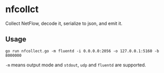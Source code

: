 # nfcollct

Collect NetFlow, decode it, serialize to json, and emit it.

## Usage
```
go run nfcollect.go -m fluentd -i 0.0.0.0:2056 -o 127.0.0.1:5160 -b 8000000
```

`-m` means output mode and `stdout`, `udp` and `fluentd` are supported.
